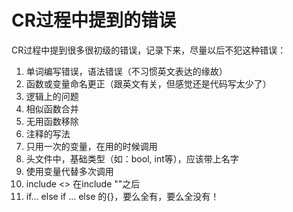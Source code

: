 # CR过程中提到的错误

CR过程中提到很多很初级的错误，记录下来，尽量以后不犯这种错误：

1. 单词编写错误，语法错误（不习惯英文表达的缘故）
2. 函数或变量命名更正（跟英文有关，但感觉还是代码写太少了）
3. 逻辑上的问题
4. 相似函数合并
5. 无用函数移除
6. 注释的写法
7. 只用一次的变量，在用的时候调用
8. 头文件中，基础类型（如：bool, int等），应该带上名字
9. 使用变量代替多次调用
10. include <> 在include ""之后
11. if... else if ... else 的{}，要么全有，要么全没有！
